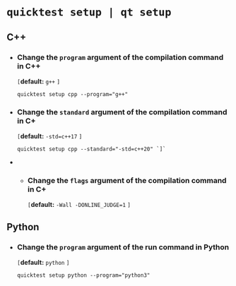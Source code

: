 `quicktest setup | qt setup`
============

## C++
  
* ### Change the `program` argument of the compilation command in C++
    `[`**default:** `g++` `]`

    ```shell
    quicktest setup cpp --program="g++"
    ```

* ### Change the `standard` argument of the compilation command in C+
    `[`**default:** `-std=c++17` `]`

    ```shell
    quicktest setup cpp --standard="-std=c++20" `]`
    ```

* * ### Change the `flags` argument of the compilation command in C+
    `[`**default:** `-Wall -DONLINE_JUDGE=1` `]`

## Python
  
* ### Change the `program` argument of the run command in Python
    `[`**default:** `python` `]`

    ```shell
    quicktest setup python --program="python3"
    ```
